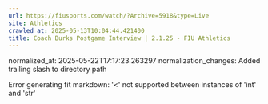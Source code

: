 ```yaml
---
url: https://fiusports.com/watch/?Archive=5918&type=Live
site: Athletics
crawled_at: 2025-05-13T10:04:44.421400
title: Coach Burks Postgame Interview | 2.1.25 - FIU Athletics
---
```

normalized_at: 2025-05-22T17:17:23.263297
normalization_changes: Added trailing slash to directory path

Error generating fit markdown: '<' not supported between instances of 'int' and 'str'